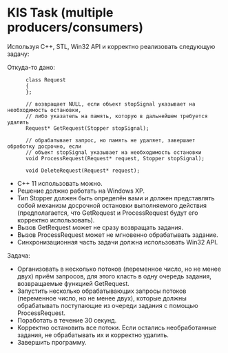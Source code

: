 # KIS Task (multiple producers/consumers)
Используя С++, STL, Win32 API и корректно реализовать следующую задачу:

Откуда-то дано:

```
      class Request
      {
      };

      // возвращает NULL, если объект stopSignal указывает на необходимость остановки,
      // либо указатель на память, которую в дальнейшем требуется удалить
      Request* GetRequest(Stopper stopSignal); 

      // обрабатывает запрос, но память не удаляет, завершает обработку досрочно, если
      // объект stopSignal указывает на необходимость остановки
      void ProcessRequest(Request* request, Stopper stopSignal);

      void DeleteRequest(Request* request);
```
-	С++ 11 использовать можно.
-	Решение должно работать на Windows XP.
-	Тип Stopper должен быть определён вами и должен представлять собой механизм досрочной остановки выполняемого действия (предполагается, что GetRequest и ProcessRequest будут его корректно использовать).
-	Вызов GetRequest может не сразу возвращать задания.
-	Вызов ProcessRequest может не мгновенно обрабатывать задание.
-	Синхронизационная часть задачи должна использовать Win32 API.


Задача: 

-	Организовать в несколько потоков (переменное число, но не менее двух) приём запросов, для этого класть в одну очередь задания, возвращаемые функцией GetRequest.
-	Запустить несколько обрабатывающих запросы потоков (переменное число, но не менее двух), которые должны обрабатывать поступающие из очереди задания с помощью ProcessRequest.
-	Поработать в течение 30 секунд.
-	Корректно остановить все потоки. Если остались необработанные задания, не обрабатывать их и корректно удалить.
-	Завершить программу.
